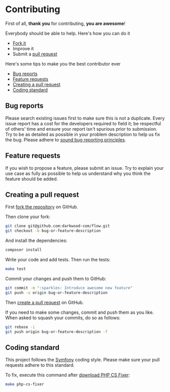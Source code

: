 # Contributing

First of all, **thank you** for contributing, **you are awesome**!

Everybody should be able to help. Here's how you can do it

- [Fork it](https://github.com/darkwood-com/flow/fork)
- Improve it
- Submit a [pull request](https://help.github.com/articles/creating-a-pull-request)

Here's some tips to make you the best contributor ever

- [Bug reports](#bug-reports)
- [Feature requests](#feature-requests)
- [Creating a pull request](#creating-a-pull-request)
- [Coding standard](#coding-standard)

## Bug reports

Please search existing issues first to make sure this is not a duplicate.
Every issue report has a cost for the developers required to field it; be
respectful of others' time and ensure your report isn't spurious prior to
submission. Try to be as detailed as possible in your problem description
to help us fix the bug. Please adhere to
[sound bug reporting principles](http://www.chiark.greenend.org.uk/~sgtatham/bugs.html).

## Feature requests

If you wish to propose a feature, please submit an issue. Try to explain your
use case as fully as possible to help us understand why you think the feature
should be added.

## Creating a pull request

First [fork the repository](https://help.github.com/articles/fork-a-repo/) on
GitHub.

Then clone your fork:

```bash
git clone git@github.com:darkwood-com/flow.git
git checkout -b bug-or-feature-description
```

And install the dependencies:

```bash
composer install
```

Write your code and add tests. Then run the tests:

```bash
make test
```

Commit your changes and push them to GitHub:

```bash
git commit -m ":sparkles: Introduce awesome new feature"
git push -u origin bug-or-feature-description
```

Then [create a pull request](https://help.github.com/articles/creating-a-pull-request/)
on GitHub.

If you need to make some changes, commit and push them as you like. When asked
to squash your commits, do so as follows:

```bash
git rebase -i
git push origin bug-or-feature-description -f
```

## Coding standard

This project follows the [Symfony](https://symfony.com/doc/current/contributing/code/standards.html) coding style.
Please make sure your pull requests adhere to this standard.

To fix, execute this command after [download PHP CS Fixer](https://cs.symfony.com/):

```bash
make php-cs-fixer
```
